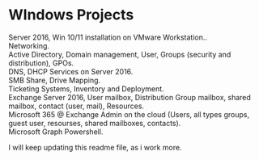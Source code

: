 # WIndows Projects<br>
Server 2016, Win 10/11 installation on VMware Workstation..<br>
Networking.<br>
Active Directory, Domain management, User, Groups (security and distribution), GPOs.<br>
DNS, DHCP Services on Server 2016.<br>
SMB Share, Drive Mapping.<br>
Ticketing Systems, Inventory and Deployment.<br>
Exchange Server 2016, User mailbox, Distribution Group mailbox, shared mailbox, contact (user, mail), Resources.<br>
Microsoft 365 @ Exchange Admin on the cloud (Users, all types groups, guest user, resourses, shared mailboxes, contacts).<br>
Microsoft Graph Powershell.<br>

I will keep updating this readme file, as i work more.<br>
